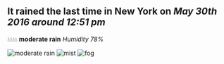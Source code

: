 ## It rained the last time in New York on *May 30th 2016 around 12:51 pm*
💧💧💧💧  **moderate rain** *Humidity 78%*

![moderate rain](http://openweathermap.org/img/w/10d.png) ![mist](http://openweathermap.org/img/w/50d.png) ![fog](http://openweathermap.org/img/w/50d.png)
